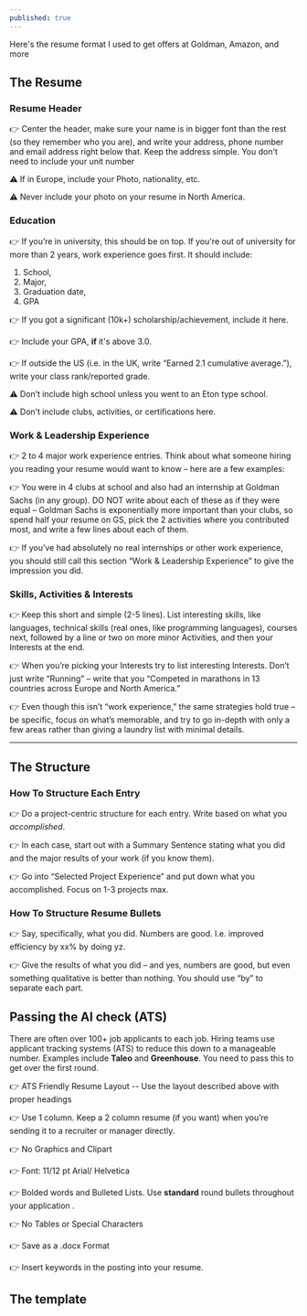 ```yaml
---
published: true
---
```

Here's the resume format I used to get offers at Goldman, Amazon, and more

## The Resume

### Resume Header

:point_right: Center the header, make sure your name is in bigger font than the rest (so they remember who you are), and write your address, phone number and email address right below that. Keep the address simple. You don't need to include your unit number

:warning: If in Europe, include your Photo, nationality, etc.

:warning: Never include your photo on your resume in North America.

### Education

:point_right: If you’re in university, this should be on top. If you're out of university for more than 2 years, work experience goes first. It should include:

1. School,
2. Major,
3. Graduation date,
4. GPA

:point_right: If you got a significant (10k+) scholarship/achievement, include it here.

:point_right: Include your GPA, **if** it's above 3.0. 

:point_right: If outside the US (i.e. in the UK, write “Earned 2.1 cumulative average.”), write your class rank/reported grade.

:warning: Don’t include high school unless you went to an Eton type school.

:warning: Don’t include clubs, activities, or certifications here.

### Work & Leadership Experience

:point_right: 2 to 4 major work experience entries. Think about what someone hiring you reading your resume would want to know – here are a few examples:

:point_right: You were in 4 clubs at school and also had an internship at Goldman Sachs (in any group). DO NOT write about each of these as if they were equal – Goldman Sachs is exponentially more important than your clubs, so spend half your resume on GS, pick the 2 activities where you contributed most, and write a few lines about each of them.

:point_right: If you’ve had absolutely no real internships or other work experience, you should still call this section “Work & Leadership Experience” to give the impression you did.


### Skills, Activities & Interests

:point_right: Keep this short and simple (2-5 lines). List interesting skills, like languages, technical skills (real ones, like programming languages), courses next, followed by a line or two on more minor Activities, and then your Interests at the end.

:point_right: When you’re picking your Interests try to list interesting Interests. Don’t just write “Running” – write that you “Competed in marathons in 13 countries across Europe and North America.”

:point_right: Even though this isn’t “work experience,” the same strategies hold true – be specific, focus on what’s memorable, and try to go in-depth with only a few areas rather than giving a laundry list with minimal details.

<hr />

## The Structure

### How To Structure Each Entry

:point_right: Do a project-centric structure for each entry. Write based on what you _accomplished_.

:point_right: In each case, start out with a Summary Sentence stating what you did and the major results of your work (if you know them).

:point_right: Go into “Selected Project Experience” and put down what you accomplished. Focus on 1-3 projects max.

### How To Structure Resume Bullets

:point_right: Say, specifically, what you did. Numbers are good. I.e. improved efficiency by xx% by doing yz.

:point_right: Give the results of what you did – and yes, numbers are good, but even something qualitative is better than nothing. You should use “by” to separate each part.

## Passing the AI check (ATS)

There are often over 100+ job applicants to each job. Hiring teams use applicant tracking systems (ATS) to reduce this down to a manageable number. Examples include **Taleo** and **Greenhouse**. You need to pass this to get over the first round.

:point_right: ATS Friendly Resume Layout -- Use the layout described above with proper headings

:point_right: Use 1 column. Keep a 2 column resume (if you want) when you’re sending it to a recruiter or manager directly.

:point_right: No Graphics and Clipart

:point_right: Font: 11/12 pt Arial/ Helvetica

:point_right: Bolded words and Bulleted Lists. Use **standard** round bullets throughout your application .

:point_right: No Tables or Special Characters

:point_right: Save as a .docx Format

:point_right: Insert keywords in the posting into your resume.

## The template

